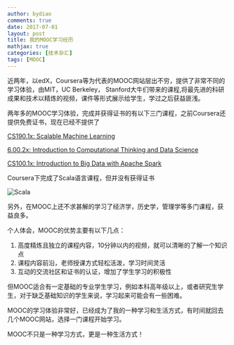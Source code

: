 ```yaml
---
author: bydiao
comments: true
date: 2017-07-01
layout: post
title: 我的MOOC学习经历
mathjax: true
categories: [技术杂汇]
tags: [MOOC]
---
```


近两年，以edX，Coursera等为代表的MOOC网站层出不穷，提供了非常不同的学习体验，由MIT，UC Berkeley， Stanford大牛们带来的课程,将最先进的科研成果和技术以精炼的视频，课件等形式展示给学生，学过之后获益匪浅。

两年多的MOOC学习体验，完成并获得证书的有以下三门课程，之前Coursera还提供免费证书，现在已经不提供了

[CS190.1x: Scalable Machine Learning](https://s3.amazonaws.com/verify.edx.org/downloads/27a8654c695745278965e929b6cac4b1/Certificate.pdf?lipi=urn%3Ali%3Apage%3Ad_flagship3_profile_view_base%3BrAzuWFKyRp%2BfcZm%2B1MOsAg%3D%3D)

[6.00.2x: Introduction to Computational Thinking and Data Science](https://courses.edx.org/certificates/3bc81dd947a94e26924c6824be710855?lipi=urn%3Ali%3Apage%3Ad_flagship3_profile_view_base%3BrAzuWFKyRp%2BfcZm%2B1MOsAg%3D%3D)


[CS100.1x: Introduction to Big Data with Apache Spark](https://s3.amazonaws.com/verify.edx.org/downloads/22428c53427b4b199969d78431754cc4/Certificate.pdf)

Coursera下完成了Scala语言课程，但并没有获得证书

![Scala](http://diaoboyu.cn/image/证书1.PNG)

另外，在MOOC上还不求甚解的学习了经济学，历史学，管理学等多门课程，获益良多。

个人体会，MOOC的优势主要有以下几点：

1. 高度精炼且独立的课程内容，10分钟以内的视频，就可以清晰的了解一个知识点
2. 课程内容前沿，老师授课方式轻松活泼，学习时间灵活
3. 互动的交流社区和证书的认证，增加了学生学习的积极性

但MOOC适合有一定基础的专业学生学习，例如本科高年级以上，或者研究生学生，对于缺乏基础知识的学生来说，学习起来可能会有一些困难。

MOOC的学习体验非常好，已经成为了我的一种学习和生活方式，有时间就回去几个MOOC网站，选择一门课程开始学习。

MOOC不只是一种学习方式，更是一种生活方式！

